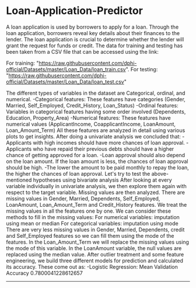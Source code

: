# Loan-Application-Predictor
A loan application is used by borrowers to apply for a loan. Through the loan application, borrowers reveal key details about their finances to the lender. The loan application is crucial to determine whether the lender will grant the request for funds or credit. The data for training and testing has been taken from a CSV file that can be accessed using the link:

For training: "https://raw.githubusercontent.com/dphi-official/Datasets/master/Loan_Data/loan_train.csv".
For testing: "https://raw.githubusercontent.com/dphi-official/Datasets/master/Loan_Data/loan_test.csv"

The different types of variables in the dataset are Categorical, ordinal, and numerical.
-Categorical features: These features have categories (Gender, Married, Self_Employed, Credit_History, Loan_Status) -Ordinal features: Variables in categorical features having some order involved (Dependents, Education, Property_Area) -Numerical features: These features have numerical values (ApplicantIncome, CoapplicantIncome, LoanAmount, Loan_Amount_Term)
All these features are analyzed in detail using various plots to get insights.
After doing a univariate analysis we concluded that:
-Applicants with high incomes should have more chances of loan approval. -Applicants who have repaid their previous debts should have a higher chance of getting approved for a loan. -Loan approval should also depend on the loan amount. If the loan amount is less, the chances of loan approval should be high. -The lower the amount to be paid monthly to repay the loan, the higher the chances of loan approval. Let's try to test the above-mentioned hypotheses using bivariate analysis
After looking at every variable individually in univariate analysis, we then explore them again with respect to the target variable.
Missing values are then analyzed. There are missing values in Gender, Married, Dependents, Self_Employed, LoanAmount, Loan_Amount_Term and Credit_History features.
We treat the missing values in all the features one by one.
We can consider these methods to fill in the missing values:
For numerical variables: imputation using mean or median For categorical variables: imputation using mode There are very less missing values in Gender, Married, Dependents, credit and Self_Employed features so we can fill them using the mode of the features. In the Loan_Amount_Term we will replace the missing values using the mode of this variable. In the LoanAmount variable, the null values are replaced using the median value. After outlier treatment and some feature engineering, we build three different models for prediction and calculated its accuracy.
These come out as: -Logistic Regression: Mean Validation Accuracy 0.7800041228612657
****
